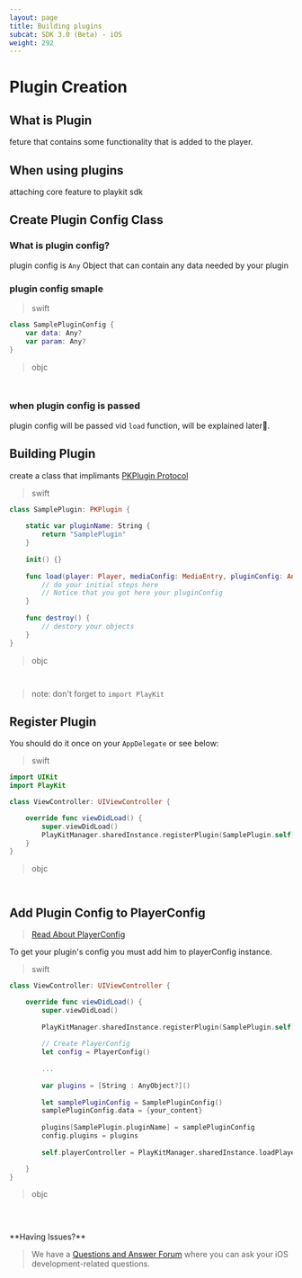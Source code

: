 ```yaml
---
layout: page
title: Building plugins
subcat: SDK 3.0 (Beta) - iOS
weight: 292
---
```


# Plugin Creation

## What is Plugin

feture that contains some functionality that is added to the player.

## When using plugins

attaching core feature to playkit sdk

## Create Plugin Config Class

### What is plugin config?

plugin config is `Any` Object that can contain any data needed by your plugin

### plugin config smaple

>swift

```swift
class SamplePluginConfig {
    var data: Any?
    var param: Any?
}

```
>objc

```objc


```

### when plugin config is passed

plugin config will be passed vid `load` function, will be explained later.

## Building Plugin


create a class that implimants [PKPlugin Protocol](https://kaltura.github.io/playkit/api/ios/Protocols/PKPlugin.html) 

>swift

```swift
class SamplePlugin: PKPlugin {
    
    static var pluginName: String {
        return "SamplePlugin"
    }
    
    init() {}
    
    func load(player: Player, mediaConfig: MediaEntry, pluginConfig: Any?, messageBus: MessageBus) {
        // do your initial steps here
        // Notice that you got here your pluginConfig
    }
    
    func destroy() {
        // destory your objects
    }
}

```

>objc

```objc


```

>note: don't forget to `import PlayKit`

## Register Plugin

You should do it once on your `AppDelegate` or see below:

>swift

```swift
import UIKit
import PlayKit

class ViewController: UIViewController {

    override func viewDidLoad() {
        super.viewDidLoad()
        PlayKitManager.sharedInstance.registerPlugin(SamplePlugin.self)
    }
}

```
>objc

```objc


```

## Add Plugin Config to PlayerConfig

> [Read About PlayerConfig]()

To get your plugin's config you must add him to playerConfig instance.

>swift

```swift
class ViewController: UIViewController {

    override func viewDidLoad() {
        super.viewDidLoad()
        
        PlayKitManager.sharedInstance.registerPlugin(SamplePlugin.self)
        
        // Create PlayerConfig
        let config = PlayerConfig()
        
        ...
        
        var plugins = [String : AnyObject?]()
        
        let samplePluginConfig = SamplePluginConfig()
        samplePluginConfig.data = {your_content}
        
        plugins[SamplePlugin.pluginName] = samplePluginConfig
        config.plugins = plugins
        
        self.playerController = PlayKitManager.sharedInstance.loadPlayer(config: config)

    }
}

```
>objc

```objc


```

</br>
**Having Issues?**

> We have a [Questions and Answer Forum](https://forum.kaltura.org/c/playkit) where you can ask your iOS development-related questions.

